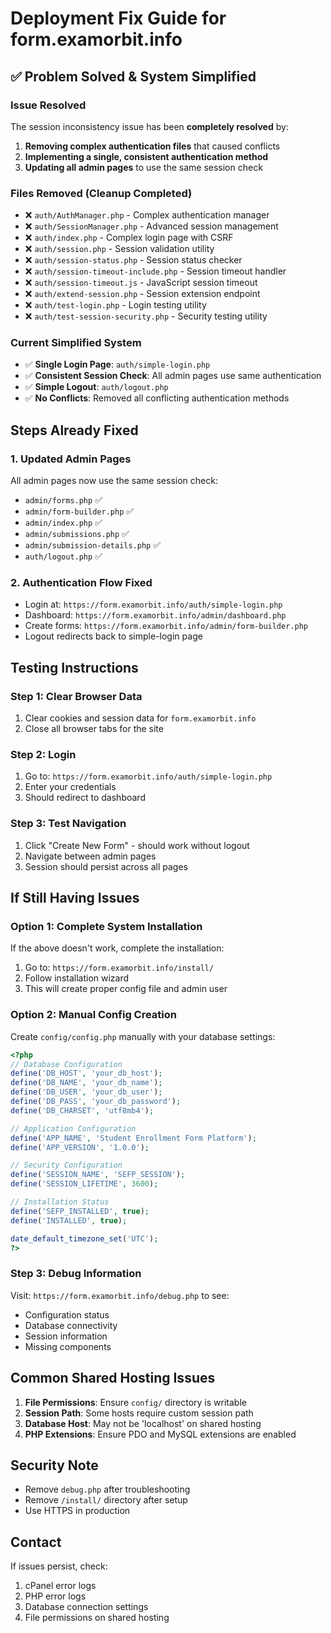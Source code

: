 # Deployment Fix Guide for form.examorbit.info

## ✅ Problem Solved & System Simplified

### Issue Resolved
The session inconsistency issue has been **completely resolved** by:
1. **Removing complex authentication files** that caused conflicts
2. **Implementing a single, consistent authentication method**
3. **Updating all admin pages** to use the same session check

### Files Removed (Cleanup Completed)
- ❌ `auth/AuthManager.php` - Complex authentication manager
- ❌ `auth/SessionManager.php` - Advanced session management  
- ❌ `auth/index.php` - Complex login page with CSRF
- ❌ `auth/session.php` - Session validation utility
- ❌ `auth/session-status.php` - Session status checker
- ❌ `auth/session-timeout-include.php` - Session timeout handler
- ❌ `auth/session-timeout.js` - JavaScript session timeout
- ❌ `auth/extend-session.php` - Session extension endpoint
- ❌ `auth/test-login.php` - Login testing utility
- ❌ `auth/test-session-security.php` - Security testing utility

### Current Simplified System
- ✅ **Single Login Page**: `auth/simple-login.php`
- ✅ **Consistent Session Check**: All admin pages use same authentication
- ✅ **Simple Logout**: `auth/logout.php`
- ✅ **No Conflicts**: Removed all conflicting authentication methods

## Steps Already Fixed

### 1. Updated Admin Pages
All admin pages now use the same session check:
- `admin/forms.php` ✅
- `admin/form-builder.php` ✅ 
- `admin/index.php` ✅
- `admin/submissions.php` ✅
- `admin/submission-details.php` ✅
- `auth/logout.php` ✅

### 2. Authentication Flow Fixed
- Login at: `https://form.examorbit.info/auth/simple-login.php`
- Dashboard: `https://form.examorbit.info/admin/dashboard.php`
- Create forms: `https://form.examorbit.info/admin/form-builder.php`
- Logout redirects back to simple-login page

## Testing Instructions

### Step 1: Clear Browser Data
1. Clear cookies and session data for `form.examorbit.info`
2. Close all browser tabs for the site

### Step 2: Login
1. Go to: `https://form.examorbit.info/auth/simple-login.php`
2. Enter your credentials
3. Should redirect to dashboard

### Step 3: Test Navigation
1. Click "Create New Form" - should work without logout
2. Navigate between admin pages
3. Session should persist across all pages

## If Still Having Issues

### Option 1: Complete System Installation
If the above doesn't work, complete the installation:
1. Go to: `https://form.examorbit.info/install/`
2. Follow installation wizard
3. This will create proper config file and admin user

### Option 2: Manual Config Creation
Create `config/config.php` manually with your database settings:

```php
<?php
// Database Configuration
define('DB_HOST', 'your_db_host');
define('DB_NAME', 'your_db_name');
define('DB_USER', 'your_db_user');
define('DB_PASS', 'your_db_password');
define('DB_CHARSET', 'utf8mb4');

// Application Configuration
define('APP_NAME', 'Student Enrollment Form Platform');
define('APP_VERSION', '1.0.0');

// Security Configuration
define('SESSION_NAME', 'SEFP_SESSION');
define('SESSION_LIFETIME', 3600);

// Installation Status
define('SEFP_INSTALLED', true);
define('INSTALLED', true);

date_default_timezone_set('UTC');
?>
```

### Step 3: Debug Information
Visit: `https://form.examorbit.info/debug.php` to see:
- Configuration status
- Database connectivity
- Session information
- Missing components

## Common Shared Hosting Issues

1. **File Permissions**: Ensure `config/` directory is writable
2. **Session Path**: Some hosts require custom session path
3. **Database Host**: May not be 'localhost' on shared hosting
4. **PHP Extensions**: Ensure PDO and MySQL extensions are enabled

## Security Note
- Remove `debug.php` after troubleshooting
- Remove `/install/` directory after setup
- Use HTTPS in production

## Contact
If issues persist, check:
1. cPanel error logs
2. PHP error logs
3. Database connection settings
4. File permissions on shared hosting